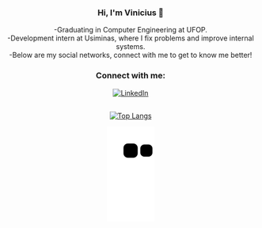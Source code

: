 <div align="center">

  ### Hi, I'm Vinicius :wave:
  
  -Graduating in Computer Engineering at UFOP.<br>
  -Development intern at Usiminas, where I fix problems and improve internal systems.<br>
  -Below are my social networks, connect with me to get to know me better!<br>

  ### Connect with me:
  [![LinkedIn](https://img.shields.io/badge/LinkedIn-0077B5?style=for-the-badge&logo=linkedin&logoColor=white)](https://www.linkedin.com/in/vinicius-alochio/)
  ##
  [![Top Langs](https://github-readme-stats.vercel.app/api/top-langs/?username=Alochio&layout=compact&langs_count=10&theme=dracula)](https://github.com/anuraghazra/github-readme-stats)

  ![snake gif](https://github.com/Alochio/Alochio/blob/output/github-contribution-grid-snake.svg)
 
 </div>
